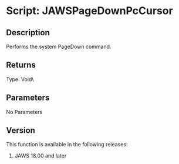 # Script: JAWSPageDownPcCursor

## Description

Performs the system PageDown command.

## Returns

Type: Void\

## Parameters

No Parameters

## Version

This function is available in the following releases:

1.  JAWS 18.00 and later
